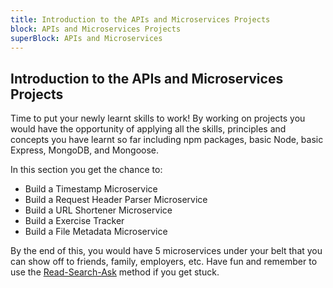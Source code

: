 ```yaml
---
title: Introduction to the APIs and Microservices Projects
block: APIs and Microservices Projects
superBlock: APIs and Microservices
---
```


## Introduction to the APIs and Microservices Projects

Time to put your newly learnt skills to work! By working on projects you would have the opportunity of applying all the skills, principles and concepts you have learnt so far including npm packages, basic Node, basic Express, MongoDB, and Mongoose.

In this section you get the chance to:

- Build a Timestamp Microservice
- Build a Request Header Parser Microservice
- Build a URL Shortener Microservice
- Build a Exercise Tracker
- Build a File Metadata Microservice

By the end of this, you would have 5 microservices under your belt that you can show off to friends, family, employers, etc. Have fun and remember to use the [Read-Search-Ask](https://forum.freecodecamp.org/t/how-to-get-help-when-you-are-stuck-coding/19514) method if you get stuck.
